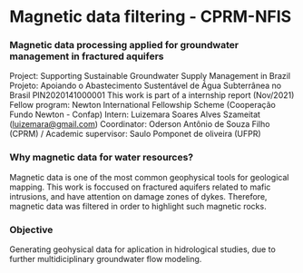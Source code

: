 # Magnetic data filtering - CPRM-NFIS
### Magnetic data processing applied for groundwater management in fractured aquifers
Project: Supporting Sustainable Groundwater Supply Management in Brazil
Projeto: Apoiando o Abastecimento Sustentável de Água Subterrânea no Brasil
PIN2020141000001
This work is part of a internship report (Nov/2021)
Fellow program: Newton International Fellowship Scheme (Cooperação Fundo Newton - Confap)
Intern: Luizemara Soares Alves Szameitat (luizemara@gmail.com)
Coordinator: Oderson Antônio de Souza Filho (CPRM) / Academic supervisor: Saulo Pomponet de oliveira (UFPR)

### Why magnetic data for water resources?
Magnetic data is one of the most common geophysical tools for geological mapping. This work is foccused on fractured aquifers related to mafic intrusions, and have attention on damage zones of dykes. Therefore, magnetic data was filtered in order to highlight such magnetic rocks.
### Objective 
Generating geohysical data for aplication in hidrological studies, due to further multidiciplinary groundwater flow modeling.

